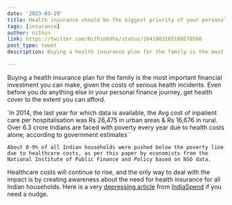 ```yaml
---
date: '2023-03-29'
title: Health insurance should be the biggest priority of your personal finances
tags: [insurance]
author: nithin
link: https://twitter.com/Nithin0dha/status/1641003205189570560
post_type: tweet
description: Buying a health insurance plan for the family is the most important...

---
```


Buying a health insurance plan for the family is the most important financial investment you can make, given the costs of serious health incidents. 
Even before you do anything else in your personal finance journey, get health cover to the extent you can afford.

`In 2014, the last year for which data is available, the Avg cost of inpatient care per hospitalisation was Rs 26,475 in urban areas & Rs 16,676 in rural.
Over 6.3 crore Indians are faced with poverty every year due to health costs alone; according to government estimates``

``About 8-9% of all Indian households were pushed below the poverty line due to healthcare costs, as per this paper by economists from the National Institute of Public Finance and Policy based on NSO data.``

Healthcare costs will continue to rise, and the only way to deal with the impact is by creating awareness about the need for health insurance for all Indian households. Here is a very [depressing article](https://www.indiaspend.com/amp/health/debt-distress-sales-how-indians-pay-for-healthcare-857077) from [IndiaSpend](https://twitter.com/IndiaSpend) if you need a nudge.

